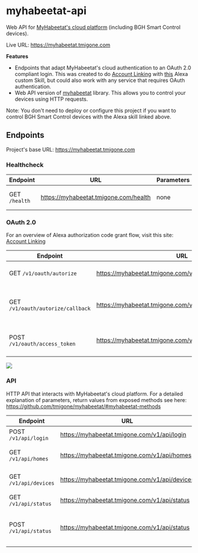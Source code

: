 # myhabeetat-api

Web API for [MyHabeetat's cloud platform](https://myhabeetat.solidmation.com/) (including BGH Smart Control devices).

Live URL: https://myhabeetat.tmigone.com

**Features**
- Endpoints that adapt MyHabeetat's cloud authentication to an OAuth 2.0 compliant login. This was created to do [Account Linking](https://developer.amazon.com/en-US/docs/alexa/account-linking/configure-authorization-code-grant.html) with [this](https://github.com/tmigone/alexa-skill-my-habeetat) Alexa custom Skill, but could also work with any service that requires OAuth authentication.
- Web API version of [myhabeetat](https://github.com/tmigone/myhabeetat/) library. This allows you to control your devices using HTTP requests.

Note: You don't need to deploy or configure this project if you want to control BGH Smart Control devices with the Alexa skill linked above. 

## Endpoints

Project's base URL: https://myhabeetat.tmigone.com

### Healthcheck
| Endpoint | URL | Parameters | Description |
| --------- | --------- | --------- | --------- |
| GET `/health` | https://myhabeetat.tmigone.com/health | none | Check if the API is up. |

### OAuth 2.0

For an overview of Alexa authorization code grant flow, visit this site: [Account Linking](https://developer.amazon.com/en-US/docs/alexa/account-linking/configure-authorization-code-grant.html)

| Endpoint | URL | Parameters | Description |
| --------- | --------- | --------- | --------- |
| GET `/v1/oauth/autorize` | https://myhabeetat.tmigone.com/v1/oauth/authorize | Querystring: `state`, `redirect_uri` | Present authorization UI |
| GET `/v1/oauth/autorize/callback` | https://myhabeetat.tmigone.com/v1/oauth/authorize/callback | Querystring: `state`, `redirect_uri`, `uname`, `psw` | Verifies credentials and presents authorization code |
| POST `/v1/oauth/access_token` | https://myhabeetat.tmigone.com/v1/oauth/access_token | Body: `code` | Verify codeand grant access token |

![](https://m.media-amazon.com/images/G/01/mobile-apps/dex/ask-accountlinking/auth-code-grant-flow-sequence._TTH_.png)

### API

HTTP API that interacts with MyHabeetat's cloud platform. For a detailed explanation of parameters, return values from exposed methods see here: https://github.com/tmigone/myhabeetat/#myhabeetat-methods

| Endpoint | URL | Parameters | Description |
| --------- | --------- | --------- | --------- |
| POST `/v1/api/login` | https://myhabeetat.tmigone.com/v1/api/login | Body: `email`, `password` | Get an auth token |
| GET `/v1/api/homes` | https://myhabeetat.tmigone.com/v1/api/homes | Body: `token` | Get available homes |
| GET `/v1/api/devices` | https://myhabeetat.tmigone.com/v1/api/devices | Body: `token`, `home` | Get available devices |
| GET `/v1/api/status` | https://myhabeetat.tmigone.com/v1/api/status | Body: `token`, `home`, `device` | Get device status |
| POST `/v1/api/status` | https://myhabeetat.tmigone.com/v1/api/status | Body: `token`, `model`, `endpoint`. Optional: `mode`, `fanMode`, `targetTemperature` | Set device status |
